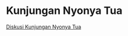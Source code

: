 # Kunjungan Nyonya Tua

[Diskusi Kunjungan Nyonya Tua](https://docs.google.com/document/d/1pJ6Jy9QT6tgiMGkpzqVxB_qL-LrPb6s-H9C_cRFNPAM/edit)
